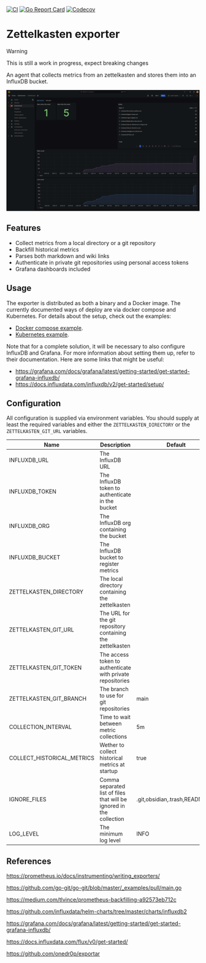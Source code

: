 [![CI](https://github.com/luissimas/zettelkasten-exporter/actions/workflows/check.yaml/badge.svg)](https://github.com/luissimas/zettelkasten-exporter/actions/workflows/check.yaml)
[![Go Report Card](https://goreportcard.com/badge/github.com/luissimas/zettelkasten-exporter)](https://goreportcard.com/report/github.com/luissimas/zettelkasten-exporter)
[![Codecov](https://codecov.io/github/luissimas/zettelkasten-exporter/coverage.svg?branch=main)](https://codecov.io/gh/luissimas/zettelkasten-exporter)

# Zettelkasten exporter

> [!WARNING]
> This is still a work in progress, expect breaking changes

An agent that collects metrics from an zettelkasten and stores them into an InfluxDB bucket.

![](./docs/assets/dashboard.png)

## Features

- Collect metrics from a local directory or a git repository
- Backfill historical metrics
- Parses both markdown and wiki links
- Authenticate in private git repositories using personal access tokens
- Grafana dashboards included

## Usage

The exporter is distributed as both a binary and a Docker image. The currently documented ways of deploy are via docker compose and Kubernetes. For details about the setup, check out the examples:

- [Docker compose example](./examples/compose).
- [Kubernetes example](./examples/kubernetes).

Note that for a complete solution, it will be necessary to also configure InfluxDB and Grafana. For more information about setting them up, refer to their documentation. Here are some links that might be useful:

- https://grafana.com/docs/grafana/latest/getting-started/get-started-grafana-influxdb/
- https://docs.influxdata.com/influxdb/v2/get-started/setup/

## Configuration

All configuration is supplied via environment variables. You should supply at least the required variables and either the `ZETTELKASTEN_DIRECTORY` or the `ZETTELKASTEN_GIT_URL` variables.

| Name                       | Description                                                          | Default                        | Required |
| -------------------------- | -------------------------------------------------------------------- | ------------------------------ | -------- |
| INFLUXDB_URL               | The InfluxDB URL                                                     |                                | Yes      |
| INFLUXDB_TOKEN             | The InfluxDB token to authenticate in the bucket                     |                                | Yes      |
| INFLUXDB_ORG               | The InfluxDB org containing the bucket                               |                                | Yes      |
| INFLUXDB_BUCKET            | The InfluxDB bucket to register metrics                              |                                | Yes      |
| ZETTELKASTEN_DIRECTORY     | The local directory containing the zettelkasten                      |                                | No       |
| ZETTELKASTEN_GIT_URL       | The URL for the git repository containing the zettelkasten           |                                | No       |
| ZETTELKASTEN_GIT_TOKEN     | The access token to authenticate with private repositories           |                                | No       |
| ZETTELKASTEN_GIT_BRANCH    | The branch to use for git repositories                               | main                           | No       |
| COLLECTION_INTERVAL        | Time to wait between metric collections                              | 5m                             | No       |
| COLLECT_HISTORICAL_METRICS | Wether to collect historical metrics at startup                      | true                           | No       |
| IGNORE_FILES               | Comma separated list of files that will be ignored in the collection | .git,obsidian,.trash,README.md | No       |
| LOG_LEVEL                  | The minimum log level                                                | INFO                           | No       |

## References

https://prometheus.io/docs/instrumenting/writing_exporters/

https://github.com/go-git/go-git/blob/master/_examples/pull/main.go

https://medium.com/tlvince/prometheus-backfilling-a92573eb712c

https://github.com/influxdata/helm-charts/tree/master/charts/influxdb2

https://grafana.com/docs/grafana/latest/getting-started/get-started-grafana-influxdb/

https://docs.influxdata.com/flux/v0/get-started/

https://github.com/onedr0p/exportar
